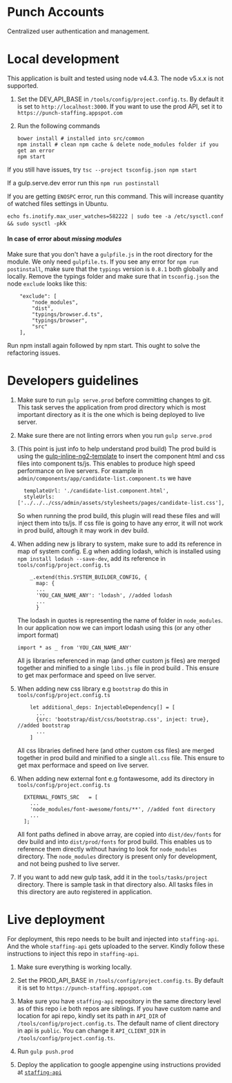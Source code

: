 # Punch Accounts
Centralized user authentication and management.


# Local development

This application is built and tested using node v4.4.3. The node v5.x.x is not supported.

1. Set the DEV_API_BASE in `/tools/config/project.config.ts`. By default it is set to 
`http://localhost:3000`. If you want to use the prod API, set it to `https://punch-staffing.appspot.com`

2. Run the following commands
    ```
    bower install # installed into src/common
    npm install # clean npm cache & delete node_modules folder if you get an error
    npm start
    ```

If you still have issues, try
    ```
    tsc --project tsconfig.json
    npm start
    ```

If a gulp.serve.dev error run this `npm run postinstall`

If you are getting `ENOSPC` error, run this command. This will increase quantity of watched files 
settings in Ubuntu.

`echo fs.inotify.max_user_watches=582222 | sudo tee -a /etc/sysctl.conf && sudo sysctl -p`kk

#### In case of error about _missing modules_
Make sure that you don't have a `gulpfile.js` in the root directory for the module. We only need `gulpfile.ts`.
If you see any error for `npm run postinstall`, make sure that the `typings` version is `0.8.1` both globally and locally. Remove the typings folder and make sure that in `tsconfig.json` the node `exclude` looks like this:
```
    "exclude": [
        "node_modules",
        "dist",
        "typings/browser.d.ts",
        "typings/browser",
        "src"
    ],
```
Run npm install again followed by npm start. This ought to solve the refactoring issues.

# Developers guidelines

1. Make sure to run `gulp serve.prod` before committing changes to git. This task serves the application from 
prod directory which is most important directory as it is the one which is being deployed to live server.

2. Make sure there are not linting errors when you run `gulp serve.prod`

3. (This point is just info to help understand prod build) The prod build is using the [gulp-inline-ng2-template](https://github.com/ludohenin/gulp-inline-ng2-template)
to insert the component html and css files into component ts/js. This enables to produce 
high speed performance on live servers. For example in `admin/components/app/candidate-list.component.ts` we have
    ```
      templateUrl: './candidate-list.component.html',
      styleUrls: ['../../../css/admin/assets/stylesheets/pages/candidate-list.css'],
    ```
    So when running the prod build, this plugin will read these files and will inject them into ts/js. If css file is going to have any error, it will not work in prod build, altough it may work in dev build.

4. When adding new js library to system, make sure to add its reference in map of system config. E.g when adding
    lodash, which is installed using `npm install lodash --save-dev`, add its reference in `tools/config/project.config.ts`
    ```
        _.extend(this.SYSTEM_BUILDER_CONFIG, {
          map: {
          ...
          'YOU_CAN_NAME_ANY': 'lodash', //added lodash
          ...
          }
    ```
      The lodash in quotes is representing the name of folder in `node_modules`. In our application now we can 
      import lodash using this (or any other import format)
      ```
      import * as _ from 'YOU_CAN_NAME_ANY'
      ```
      All js libraries referenced in map (and other custom js files) are merged together 
      and minified to a single `libs.js` file in prod build . This ensure to get max
      performace and speed on live server.

5. When adding new css library e.g `bootstrap` do this in `tools/config/project.config.ts`
    ```    
        let additional_deps: InjectableDependency[] = [
          ...
          {src: 'bootstrap/dist/css/bootstrap.css', inject: true}, //added bootstrap
          ...
        ]
    ```
    All css libraries defined here (and other custom css files) are merged together in prod build 
    and minified to a single `all.css` file. This ensure to get max performace and speed 
    on live server.

6. When adding new external font e.g fontawesome, add its directory in `tools/config/project.config.ts`
    ```
      EXTERNAL_FONTS_SRC   = [
        ...
        'node_modules/font-awesome/fonts/**', //added font directory
        ...
      ];
    ```
    All font paths defined in above array, are copied into `dist/dev/fonts` for dev build and into
    `dist/prod/fonts` for prod build. This enables us to reference them directly without having to
    look for `node_modules` directory. The `node_modules` directory is present only for 
    development, and not being pushed to live server.

7. If you want to add new gulp task, add it in the `tools/tasks/project` directory. There is sample task in 
that directory also. All tasks files in this directory are auto registered in application.


# Live deployment

For deployment, this repo needs to be built and injected into `staffing-api`. And the whole `staffing-api` 
gets uploaded to the server. Kindly follow these instructions to inject this repo in `staffing-api`.

1. Make sure everything is working locally.

2. Set the PROD_API_BASE in `/tools/config/project.config.ts`. By default it is set to 
`https://punch-staffing.appspot.com`

3. Make sure you have `staffing-api` repository in the same directory level as of this repo i.e both repos are 
siblings. If you have custom 
name and location for api repo, kindly set its path in `API_DIR` of `/tools/config/project.config.ts`. 
The default name of client directory in api is `public`. You can change it `API_CLIENT_DIR` in 
`/tools/config/project.config.ts`.

4. Run `gulp push.prod`

5. Deploy the application to google appengine using instructions provided at 
[`staffing-api`](https://github.com/punchagency/staffing-api)

